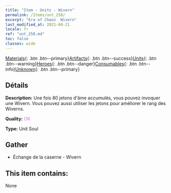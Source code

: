```yaml
---
title: "Item - Units - Wivern"
permalink: /Items/unt_258/
excerpt: "Era of Chaos  Wivern"
last_modified_at: 2021-04-21
locale: fr
ref: "unt_258.md"
toc: false
classes: wide
---
```

 [Materials](/fr/Items/){: .btn .btn--primary}[Artifacts](/fr/Items/Artifacts/){: .btn .btn--success}[Units](/fr/Items/Units/){: .btn .btn--warning}[Heroes](/fr/Items/Heroes/){: .btn .btn--danger}[Consumables](/fr/Items/Consumables/){: .btn .btn--info}[Unknown](/fr/Items/Unknown/){: .btn .btn--primary}

## Détails
 **Description:** Une fois 80 jetons d'âme accumulés, vous pouvez invoquer une Wivern. Vous pouvez aussi utiliser les jetons pour améliorer le rang des Wiverns.

 **Quality:** <span style="color: #DA70D6">OK</span>

 **Type:** Unit Soul

## Gather

*    Échange de la caserne - Wivern 

## This item contains:

  None

